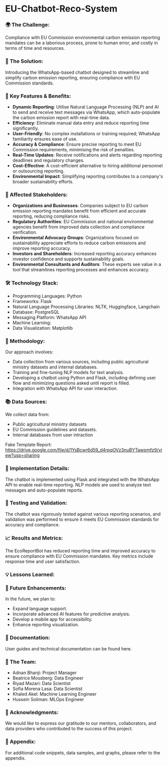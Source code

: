 # EU-Chatbot-Reco-System

### 🌍 The Challenge:

Compliance with EU Commission environmental carbon emission reporting mandates can be a laborious process, prone to human error, and costly in terms of time and resources.

### 🤖 The Solution:

Introducing the WhatsApp-based chatbot designed to streamline and simplify carbon emission reporting, ensuring compliance with EU Commission standards.

### 🔑 Key Features & Benefits:

- **Dynamic Reporting**: Utilise Natural Language Processing (NLP) and AI to send and receive text messages via WhatsApp, which auto-populate the carbon emission report with real-time data.
- **Efficiency**: Eliminate manual data entry and reduce reporting time significantly.
- **User-Friendly**: No complex installations or training required; WhatsApp familiarity ensures ease of use.
- **Accuracy & Compliance**: Ensure precise reporting to meet EU Commission requirements, minimising the risk of penalties.
- **Real-Time Updates**: Receive notifications and alerts regarding reporting deadlines and regulatory changes.
- **Cost-Effective**: A cost-efficient alternative to hiring additional personnel or outsourcing reporting.
- **Environmental Impact**: Simplifying reporting contributes to a company's broader sustainability efforts.

### 🤝 Affected Stakeholders:

- **Organizations and Businesses**: Companies subject to EU carbon emission reporting mandates benefit from efficient and accurate reporting, reducing compliance risks.
- **Regulatory Authorities**: EU Commission and national environmental agencies benefit from improved data collection and compliance verification.
- **Environmental Advocacy Groups**: Organizations focused on sustainability appreciate efforts to reduce carbon emissions and improve reporting accuracy.
- **Investors and Shareholders**: Increased reporting accuracy enhances investor confidence and supports sustainability goals.
- **Environmental Consultants and Auditors**: These experts see value in a tool that streamlines reporting processes and enhances accuracy.

### 🛠️ Technology Stack:

- Programming Languages: Python
- Frameworks: Flask
- Natural Language Processing Libraries: NLTK, Huggingface, Langchain
- Database: PostgreSQL
- Messaging Platform: WhatsApp API
- Machine Learning:
- Data Visualization: Matplotlib

### 🧠 Methodology:

Our approach involves:

- Data collection from various sources, including public agricultural ministry datasets and internal databases.
- Training and fine-tuning NLP models for text analysis.
- Developing a chatbot using Python and Flask, including defining user flow and minimizing questions asked until report is filled.
- Integration with WhatsApp API for user interaction.

### 📚 Data Sources:

We collect data from:

- Public agricultural ministry datasets
- EU Commission guidelines and datasets.
- Internal databases from user intraction

Fake Template Report: https://drive.google.com/file/d/1YsBcwr6d59_d4rpqOVz3nuBYTawpmfz9/view?usp=sharing

### 🚀 Implementation Details:

The chatbot is implemented using Flask and integrated with the WhatsApp API to enable real-time reporting. NLP models are used to analyze text messages and auto-populate reports.

### 🧪 Testing and Validation:

The chatbot was rigorously tested against various reporting scenarios, and validation was performed to ensure it meets EU Commission standards for accuracy and compliance.

### 📈 Results and Metrics:

The EcoReportBot has reduced reporting time and improved accuracy to ensure compliance with EU Commission mandates. Key metrics include response time and user satisfaction.

### 💡 Lessons Learned:

### 📆 Future Enhancements:

In the future, we plan to:

- Expand language support.
- Incorporate advanced AI features for predictive analysis.
- Develop a mobile app for accessibility.
- Enhance reporting visualization.

### 📄 Documentation:

User guides and technical documentation can be found here.

### 👥 The Team:

- Adnan Bhanji: Project Manager
- Beatrice Mossberg: Data Engineer
- Riyad Mazari: Data Scientist
- Sofia Morena Lasa: Data Scientist
- Khaled Akel: Machine Learning Engineer
- Hussein Soliman: MLOps Engineer

### 🙏 Acknowledgments:

We would like to express our gratitude to our mentors, collaborators, and data providers who contributed to the success of this project.

### 📜 Appendix:

For additional code snippets, data samples, and graphs, please refer to the appendix.
